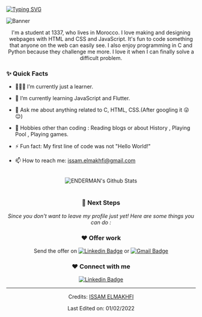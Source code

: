 
[![Typing SVG](https://readme-typing-svg.herokuapp.com?font=Robot-Bold&size=30&color=330033&center=true&vCenter=true&width=900&height=110&lines=Issam+ELMAKHFI;Programmer;Web+Designer;Tech-savvy+person+from+Morocco)](https://git.io/typing-svg)

![Banner](https://blogger.googleusercontent.com/img/a/AVvXsEhMXgx-VGdLvSTeH0WuPHYvsRVVhCwpcbOJlGx7_5OGATCky1MnJEKLiBplhLKk4bkPftH030ZRSV6qQ-F_Hr316opyNTnIoiQ9V4wn_g07a57kpYKCz3VDZuzd0vGvF0jqCcnun_2LLqhga3JfURcnMqmYC2ocsvdlF8renewy6FAbt7xlRek7ghcJ=s1012)


<div align="center">
I'm a student at 1337, who lives in Morocco. I love making and designing webpages with HTML   and CSS  and  JavaScript.  It's fun to code something that anyone on the web can easily see. I also enjoy programming in C and Python because they challenge me more. I love it when I can finally solve a difficult problem.
 </div>

  
### ✨ Quick Facts

- 👨🏽‍💻 I’m currently just a learner.

- 🌱 I’m currently learning JavaScript and Flutter.
<!--- 🤔 I’m looking for help for my future MERN projects.-->

- 💬 Ask me about anything related to C, HTML, CSS.(After googling it 😜😌)

- 🎿 Hobbies other than coding : Reading blogs or about History , Playing Pool , Playing games.

- ⚡ Fun fact: My first line of code was not "Hello World!"

- 📫 How to reach me: issam.elmakhfi@gmail.com

<div align="center">
</br>
<img align="center" src="https://github-readme-stats.vercel.app/api?username=issamelmakhfi&include_all_commits=true&count_private=true&show_icons=true&line_height=20&title_color=7A7ADB&icon_color=2234AE&text_color=D3D3D3&bg_color=0,000000,130F40" alt="ENDERMAN's Github Stats">

</br>
</br>
<script src="https://tryhackme.com/badge/782138"></script>


### 👣 Next Steps

_Since you don't want to leave my profile just yet! Here are some things you can do :_

### ❤️ Offer work 
Send the offer on [![Linkedin Badge](https://img.shields.io/badge/-Issam_Elmakhfi-blue?style=flat-square&logo=Linkedin&logoColor=white&link=https://www.linkedin.com/in/issam-elmakhfi-a842871b4/)](https://www.linkedin.com/in/issam-elmakhfi-a842871b4/)
or [![Gmail Badge](https://img.shields.io/badge/-issam.elmakhfi@gmail.com-c14438?style=flat-square&logo=Gmail&logoColor=white&link=mailto:issam.elmakhfi@gmail.com)](mailto:issam.elmakhfi@gmail.com)


### ❤️ Connect with me

[![Linkedin Badge](https://img.shields.io/badge/-Issam_Elmakhfi-blue?style=flat-square&logo=Linkedin&logoColor=white&link=https://www.linkedin.com/in/issam-elmakhfi-a842871b4/)](https://www.linkedin.com/in/issam-elmakhfi-a842871b4/)

<!--
**ENDERMAN/issamelmakhfi** is a ✨ _special_ ✨ repository because its `README.md` (this file) appears on your GitHub profile.
Here are some ideas to get you started:
- 🔭 I’m currently working on ...
- 🌱 I’m currently learning ...
- 👯 I’m looking to collaborate on ...
- 🤔 I’m looking for help with ...
- 💬 Ask me about ...
- 📫 How to reach me: ...
- 😄 Pronouns: ...
- ⚡ Fun fact: ...
-->

-----
Credits: [ISSAM ELMAKHFI](https://github.com/issamelmakhfi)


Last Edited on: 01/02/2022
